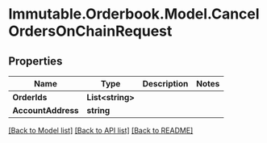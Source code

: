 # Immutable.Orderbook.Model.CancelOrdersOnChainRequest

## Properties

 Name               | Type                   | Description | Notes 
--------------------|------------------------|-------------|-------
 **OrderIds**       | **List&lt;string&gt;** |             |
 **AccountAddress** | **string**             |             |

[[Back to Model list]](../README.md#documentation-for-models) [[Back to API list]](../README.md#documentation-for-api-endpoints) [[Back to README]](../README.md)

